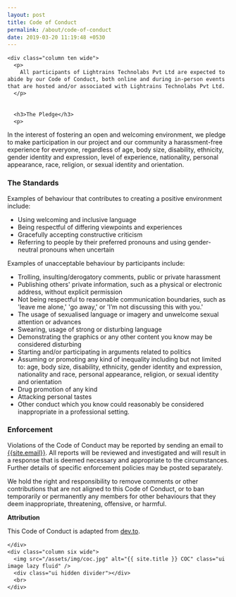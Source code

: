 ```yaml
---
layout: post
title: Code of Conduct
permalink: /about/code-of-conduct
date: 2019-03-20 11:19:48 +0530
---
```


<div class="ui grid stackable w">

    <div class="column ten wide">
      <p>
        All participants of Lightrains Technolabs Pvt Ltd are expected to abide by our Code of Conduct, both online and during in-person events that are hosted and/or associated with Lightrains Technolabs Pvt Ltd.
      </p>


      <h3>The Pledge</h3>
      <p>

In the interest of fostering an open and welcoming environment, we pledge to make participation in our project and our community a harassment-free experience for everyone, regardless of age, body size, disability, ethnicity, gender identity and expression, level of experience, nationality, personal appearance, race, religion, or sexual identity and orientation.

</p>

<h3>The Standards</h3>

Examples of behaviour that contributes to creating a positive environment include:

<ul>
<li class="item">Using welcoming and inclusive language</li>
<li class="item">Being respectful of differing viewpoints and experiences</li>
<li class="item">Gracefully accepting constructive criticism</li>
<li class="item">Referring to people by their preferred pronouns and using gender-neutral pronouns when uncertain</li>

</ul>
<p>Examples of unacceptable behaviour by participants include:</p>
<ul>
<li class="item">Trolling, insulting/derogatory comments, public or private harassment</li>
<li class="item">Publishing others' private information, such as a physical or electronic address, without explicit permission</li>
<li class="item">Not being respectful to reasonable communication boundaries, such as 'leave me alone,' 'go away,' or 'I’m not discussing this with you.'</li>
<li class="item">The usage of sexualised language or imagery and unwelcome sexual attention or advances</li>
<li class="item">Swearing, usage of strong or disturbing language</li>
<li class="item">Demonstrating the graphics or any other content you know may be considered disturbing</li>
<li class="item">Starting and/or participating in arguments related to politics</li>
<li class="item">Assuming or promoting any kind of inequality including but not limited to: age, body size, disability, ethnicity, gender identity and expression, nationality and race, personal appearance, religion, or sexual identity and orientation</li>
<li class="item">Drug promotion of any kind</li>
<li class="item">Attacking personal tastes</li>
<li class="item">Other conduct which you know could reasonably be considered inappropriate in a professional setting.</li>
</ul>

<h3>Enforcement</h3>

<p>Violations of the Code of Conduct may be reported by sending an email to <a href="mailto:{{site.email}}" title="Email to {{site.title}}" class="obsa">{{site.email}}</a>. All reports will be reviewed and investigated and will result in a response that is deemed necessary and appropriate to the circumstances. Further details of specific enforcement policies may be posted separately.</p>

<p>We hold the right and responsibility to remove comments or other contributions that are not aligned to this Code of Conduct, or to ban temporarily or permanently any members for other behaviours that they deem inappropriate, threatening, offensive, or harmful.</p>

<b>Attribution</b>

This Code of Conduct is adapted from <a href="https://dev.to/code-of-conduct">dev.to</a>.

<div class="ui hidden big divider"></div>

    </div>
    <div class="column six wide">
      <img src="/assets/img/coc.jpg" alt="{{ site.title }} COC" class="ui image lazy fluid" />
      <div class="ui hidden divider"></div>
      <br>
    </div>

  </div>
